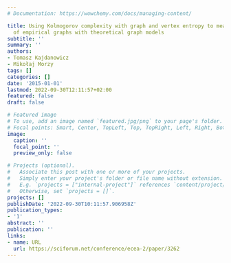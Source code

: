 ```yaml
---
# Documentation: https://wowchemy.com/docs/managing-content/

title: Using Kolmogorov complexity with graph and vertex entropy to measure similarity
  of empirical graphs with theoretical graph models
subtitle: ''
summary: ''
authors:
- Tomasz Kajdanowicz
- Mikołaj Morzy
tags: []
categories: []
date: '2015-01-01'
lastmod: 2022-09-30T12:11:57+02:00
featured: false
draft: false

# Featured image
# To use, add an image named `featured.jpg/png` to your page's folder.
# Focal points: Smart, Center, TopLeft, Top, TopRight, Left, Right, BottomLeft, Bottom, BottomRight.
image:
  caption: ''
  focal_point: ''
  preview_only: false

# Projects (optional).
#   Associate this post with one or more of your projects.
#   Simply enter your project's folder or file name without extension.
#   E.g. `projects = ["internal-project"]` references `content/project/deep-learning/index.md`.
#   Otherwise, set `projects = []`.
projects: []
publishDate: '2022-09-30T10:11:57.906958Z'
publication_types:
- '1'
abstract: ''
publication: ''
links:
- name: URL
  url: https://sciforum.net/conference/ecea-2/paper/3262
---
```


